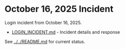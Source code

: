 # October 16, 2025 Incident

Login incident from October 16, 2025.

- [LOGIN_INCIDENT.md](LOGIN_INCIDENT.md) - Incident details and response

See [../../README.md](../../README.md) for current status.
